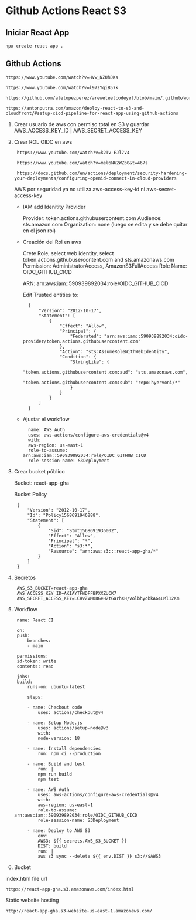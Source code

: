 # Github Actions React S3

## Iniciar React App

    npx create-react-app .

## Github Actions

    https://www.youtube.com/watch?v=HVw_NZUhDKs

    https://www.youtube.com/watch?v=l97zYgiB57k

    https://github.com/alelopezperez/areweleetcodeyet/blob/main/.github/workflows/main.yml

    https://antonputra.com/amazon/deploy-react-to-s3-and-cloudfront/#setup-cicd-pipeline-for-react-app-using-github-actions

1. Crear usuario de aws con permiso total en S3 y guardar AWS_ACCESS_KEY_ID | AWS_SECRET_ACCESS_KEY

2. Crear ROL OIDC en aws

        https://www.youtube.com/watch?v=k2Tv-EJl7V4
        
        https://www.youtube.com/watch?v=mel6N62WZb0&t=467s

        https://docs.github.com/en/actions/deployment/security-hardening-your-deployments/configuring-openid-connect-in-cloud-providers

    AWS por seguridad ya no utiliza aws-access-key-id ni aws-secret-access-key

    * IAM add Idenitity Provider

        Provider: token.actions.githubusercontent.com
        Audience: sts.amazon.com
        Organization: none (luego se edita y se debe quitar en el json rol)

    * Creación del Rol en aws

        Crete Role, select web identity, select token.actions.githubusercontent.com and  sts.amazonaws.com
        Permission: AdministratorAccess, AmazonS3FullAccess
        Role Name: OIDC_GITHUB_CICD

        ARN: arn:aws:iam::590939892034:role/OIDC_GITHUB_CICD
        
        Edit Trusted entities to: 
 
            {
                "Version": "2012-10-17",
                "Statement": [
                    {
                        "Effect": "Allow",
                        "Principal": {
                            "Federated": "arn:aws:iam::590939892034:oidc-provider/token.actions.githubusercontent.com"
                        },
                        "Action": "sts:AssumeRoleWithWebIdentity",
                        "Condition": {
                            "StringLike": {
                                "token.actions.githubusercontent.com:aud": "sts.amazonaws.com",
                                "token.actions.githubusercontent.com:sub": "repo:hyervoni/*"
                            }
                        }
                    }
                ]
            }

    * Ajustar el workflow

            name: AWS Auth 
            uses: aws-actions/configure-aws-credentials@v4
            with:
            aws-region: us-east-1
            role-to-assume: arn:aws:iam::590939892034:role/OIDC_GITHUB_CICD
            role-session-name: S3Deployment
        

3. Crear bucket público

    Bucket: react-app-gha

    Bucket Policy

        {
            "Version": "2012-10-17",
            "Id": "Policy1568691946888",
            "Statement": [
                {
                    "Sid": "Stmt1568691936002",
                    "Effect": "Allow",
                    "Principal": "*",
                    "Action": "s3:*",
                    "Resource": "arn:aws:s3:::react-app-gha/*"
                }
            ]
        }
    
4. Secretos

        AWS_S3_BUCKET=react-app-gha
        AWS_ACCESS_KEY_ID=AKIAYTFWDFFBPXXZUCK7
        AWS_SECRET_ACCESS_KEY=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

5. Workflow

        name: React CI

        on:
        push:
            branches:
            - main

        permissions:
        id-token: write
        contents: read

        jobs:
        build:
            runs-on: ubuntu-latest 

            steps: 

            - name: Checkout code
                uses: actions/checkout@v4

            - name: Setup Node.js
                uses: actions/setup-node@v3
                with:
                node-version: 18

            - name: Install dependencies
                run: npm ci --production

            - name: Build and test
                run: |
                npm run build
                npm test

            - name: AWS Auth 
                uses: aws-actions/configure-aws-credentials@v4
                with:
                aws-region: us-east-1
                role-to-assume: arn:aws:iam::590939892034:role/OIDC_GITHUB_CICD
                role-session-name: S3Deployment
                
            - name: Deploy to AWS S3
                env:
                AWS3: ${{ secrets.AWS_S3_BUCKET }}
                DIST: build
                run: |
                aws s3 sync --delete ${{ env.DIST }} s3://$AWS3

6. Bucket

index.html file url

    https://react-app-gha.s3.amazonaws.com/index.html

Static website hosting

    http://react-app-gha.s3-website-us-east-1.amazonaws.com/
